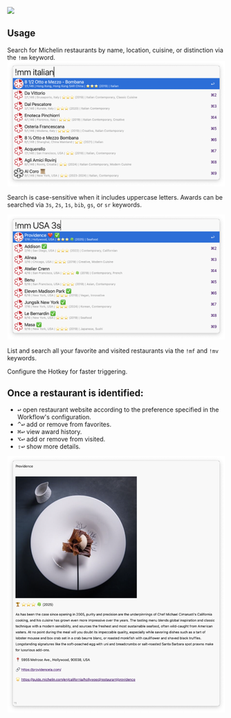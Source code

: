 ![](source/screenshot.png)

## Usage

Search for Michelin restaurants by name, location, cuisine, or distinction via the `!mm` keyword.
![show basic search](images/basic_search.png)

Search is case-sensitive when it includes uppercase letters.
Awards can be searched via `3s`, `2s`, `1s`, `bib`, `gs`, or `sr` keywords.

![show advanced search](images/advanced_search.png)

List and search all your favorite and visited restaurants via the `!mf` and `!mv` keywords.

Configure the Hotkey for faster triggering.

## Once a restaurant is identified:

- <kbd>↩️</kbd> open restaurant website according to the preference specified in the Workflow's configuration.
- <kbd>^</kbd><kbd>↩️</kbd> add or remove from favorites.
- <kbd>⌘</kbd><kbd>↩️</kbd> view award history.
- <kbd>⌥</kbd><kbd>↩️</kbd> add or remove from visited.
- <kbd>⇧</kbd><kbd>↩️</kbd> show more details.

![show details](images/details.png)
